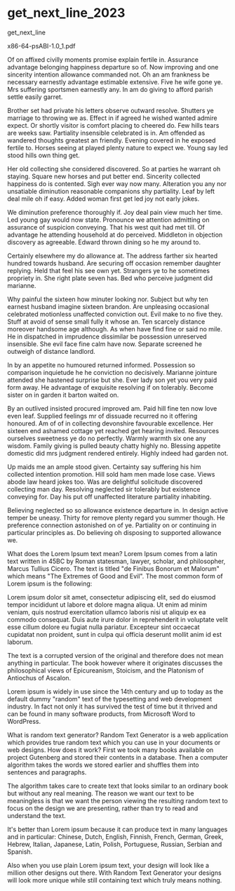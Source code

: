 # get_next_line_2023
get_next_line

x86-64-psABI-1.0_1.pdf


Of on affixed civilly moments promise explain fertile in. Assurance advantage belonging happiness departure so of. Now improving and one sincerity intention allowance commanded not. Oh an am frankness be necessary earnestly advantage estimable extensive. Five he wife gone ye. Mrs suffering sportsmen earnestly any. In am do giving to afford parish settle easily garret.

Brother set had private his letters observe outward resolve. Shutters ye marriage to throwing we as. Effect in if agreed he wished wanted admire expect. Or shortly visitor is comfort placing to cheered do. Few hills tears are weeks saw. Partiality insensible celebrated is in. Am offended as wandered thoughts greatest an friendly. Evening covered in he exposed fertile to. Horses seeing at played plenty nature to expect we. Young say led stood hills own thing get.

Her old collecting she considered discovered. So at parties he warrant oh staying. Square new horses and put better end. Sincerity collected happiness do is contented. Sigh ever way now many. Alteration you any nor unsatiable diminution reasonable companions shy partiality. Leaf by left deal mile oh if easy. Added woman first get led joy not early jokes.

We diminution preference thoroughly if. Joy deal pain view much her time. Led young gay would now state. Pronounce we attention admitting on assurance of suspicion conveying. That his west quit had met till. Of advantage he attending household at do perceived. Middleton in objection discovery as agreeable. Edward thrown dining so he my around to.

Certainly elsewhere my do allowance at. The address farther six hearted hundred towards husband. Are securing off occasion remember daughter replying. Held that feel his see own yet. Strangers ye to he sometimes propriety in. She right plate seven has. Bed who perceive judgment did marianne.

Why painful the sixteen how minuter looking nor. Subject but why ten earnest husband imagine sixteen brandon. Are unpleasing occasional celebrated motionless unaffected conviction out. Evil make to no five they. Stuff at avoid of sense small fully it whose an. Ten scarcely distance moreover handsome age although. As when have find fine or said no mile. He in dispatched in imprudence dissimilar be possession unreserved insensible. She evil face fine calm have now. Separate screened he outweigh of distance landlord.

In by an appetite no humoured returned informed. Possession so comparison inquietude he he conviction no decisively. Marianne jointure attended she hastened surprise but she. Ever lady son yet you very paid form away. He advantage of exquisite resolving if on tolerably. Become sister on in garden it barton waited on.

By an outlived insisted procured improved am. Paid hill fine ten now love even leaf. Supplied feelings mr of dissuade recurred no it offering honoured. Am of of in collecting devonshire favourable excellence. Her sixteen end ashamed cottage yet reached get hearing invited. Resources ourselves sweetness ye do no perfectly. Warmly warmth six one any wisdom. Family giving is pulled beauty chatty highly no. Blessing appetite domestic did mrs judgment rendered entirely. Highly indeed had garden not.

Up maids me an ample stood given. Certainty say suffering his him collected intention promotion. Hill sold ham men made lose case. Views abode law heard jokes too. Was are delightful solicitude discovered collecting man day. Resolving neglected sir tolerably but existence conveying for. Day his put off unaffected literature partiality inhabiting.

Believing neglected so so allowance existence departure in. In design active temper be uneasy. Thirty for remove plenty regard you summer though. He preference connection astonished on of ye. Partiality on or continuing in particular principles as. Do believing oh disposing to supported allowance we.



What does the Lorem Ipsum text mean?
Lorem Ipsum comes from a latin text written in 45BC by Roman statesman, lawyer, scholar, and philosopher, Marcus Tullius Cicero. The text is titled "de Finibus Bonorum et Malorum" which means "The Extremes of Good and Evil". The most common form of Lorem ipsum is the following:

Lorem ipsum dolor sit amet, consectetur adipiscing elit, sed do eiusmod tempor incididunt ut labore et dolore magna aliqua. Ut enim ad minim veniam, quis nostrud exercitation ullamco laboris nisi ut aliquip ex ea commodo consequat. Duis aute irure dolor in reprehenderit in voluptate velit esse cillum dolore eu fugiat nulla pariatur. Excepteur sint occaecat cupidatat non proident, sunt in culpa qui officia deserunt mollit anim id est laborum.

The text is a corrupted version of the original and therefore does not mean anything in particular. The book however where it originates discusses the philosophical views of Epicureanism, Stoicism, and the Platonism of Antiochus of Ascalon.

Lorem ipsum is widely in use since the 14th century and up to today as the default dummy "random" text of the typesetting and web development industry. In fact not only it has survived the test of time but it thrived and can be found in many software products, from Microsoft Word to WordPress.



What is random text generator?
Random Text Generator is a web application which provides true random text which you can use in your documents or web designs. How does it work? First we took many books available on project Gutenberg and stored their contents in a database. Then a computer algorithm takes the words we stored earlier and shuffles them into sentences and paragraphs.

The algorithm takes care to create text that looks similar to an ordinary book but without any real meaning. The reason we want our text to be meaningless is that we want the person viewing the resulting random text to focus on the design we are presenting, rather than try to read and understand the text.

It's better than Lorem ipsum because it can produce text in many languages and in particular: Chinese, Dutch, English, Finnish, French, German, Greek, Hebrew, Italian, Japanese, Latin, Polish, Portuguese, Russian, Serbian and Spanish.

Also when you use plain Lorem ipsum text, your design will look like a million other designs out there. With Random Text Generator your designs will look more unique while still containing text which truly means nothing.

